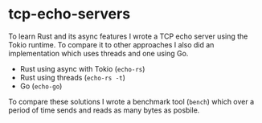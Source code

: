 # tcp-echo-servers
To learn Rust and its async features I wrote a TCP echo server using the Tokio runtime. To compare it to other approaches I also did an implementation which uses threads and one using Go.
* Rust using async with Tokio (`echo-rs`)
* Rust using threads (`echo-rs -t`)
* Go (`echo-go`)

To compare these solutions I wrote a benchmark tool (`bench`) which over a period of time sends and reads as many bytes as posbile.

